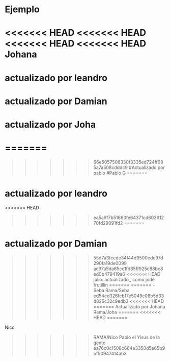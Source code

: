 # Ejemplo
<<<<<<< HEAD
<<<<<<< HEAD
<<<<<<< HEAD
<<<<<<< HEAD
Johana
=======
# actualizado por leandro
# actualizado por Damian
# actualizado por Joha
=======
=======
>>>>>>> 66e5057506330f3335ed724ff985a7a508cdddc9
#Actualizado por pablo #Pablo G
=======
# actualizado por leandro
<<<<<<< HEAD
>>>>>>> ea5a9f7b51663fe64371cd60361270fd29091fd2
=======
# actualizado por Damian
>>>>>>> 55d7a3fcede34f44d9500ede97d290fa19de0099
>>>>>>> ae97a5da65cc1fd35ff925c88bc8ed0b479419a6
<<<<<<< HEAD
julio: actualizado,, como jode frutillin
=======
=======
-Seba
>>>>>>> Rama/Seba
>>>>>>> ed54cd326fcbf7e5049c08b5d33d825c32c9edb3
<<<<<<< HEAD
=======
Actualizado por Johana
>>>>>>> Rama/Joha
=======
<<<<<<< HEAD
=======

Nico

>>>>>>> RAMA/Nico
Pablo el Yisus de la gente
>>>>>>> ea76c0c1508c664e3350d5e65b9bf50947414ab3
